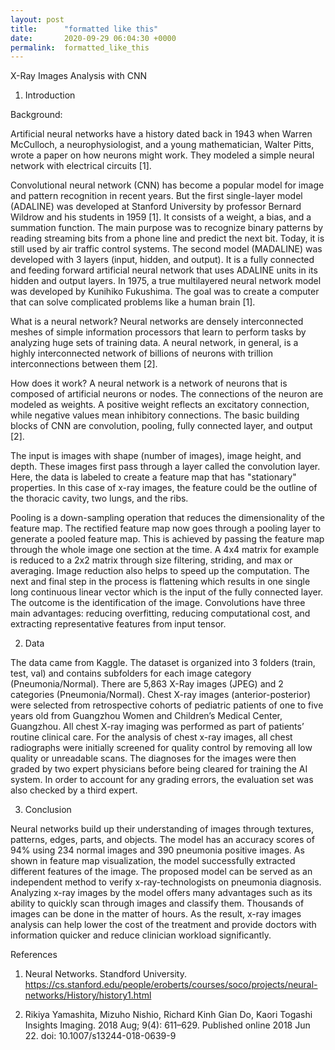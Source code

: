 ```yaml
---
layout: post
title:      "formatted like this"
date:       2020-09-29 06:04:30 +0000
permalink:  formatted_like_this
---
```


[](http://)X-Ray Images Analysis with CNN


1.	Introduction

Background:

Artificial neural networks have a history dated back in 1943 when Warren McCulloch, a neurophysiologist, and a young mathematician, Walter Pitts, wrote a paper on how neurons might work. They modeled a simple neural network with electrical circuits [1].

Convolutional neural network (CNN) has become a popular model for image and pattern recognition in recent years. But the first single-layer model (ADALINE) was developed at Stanford University by professor Bernard Wildrow and his students in 1959 [1]. It consists of a weight, a bias, and a summation function. The main purpose was to recognize binary patterns by reading streaming bits from a phone line and predict the next bit. Today, it is still used by air traffic control systems. The second model (MADALINE) was developed with 3 layers (input, hidden, and output). It is a fully connected and feeding forward artificial neural network that uses ADALINE units in its hidden and output layers. In 1975, a true multilayered neural network model was developed by Kunihiko Fukushima. The goal was to create a computer that can solve complicated problems like a human brain [1].

What is a neural network?
Neural networks are densely interconnected meshes of simple information processors that learn to perform tasks by analyzing huge sets of training data. A neural network, in general, is a highly interconnected network of billions of neurons with trillion interconnections between them [2].

How does it work?
A neural network is a network of neurons that is composed of artificial neurons or nodes. The connections of the neuron are modeled as weights. A positive weight reflects an excitatory connection, while negative values mean inhibitory connections. The basic building blocks of CNN are convolution, pooling, fully connected layer, and output [2].

The input is images with shape (number of images), image height, and depth. These images first pass through a layer called the convolution layer. Here, the data is labeled to create a feature map that has "stationary" properties. In this case of x-ray images, the feature could be the outline of the thoracic cavity, two lungs, and the ribs.

Pooling is a down-sampling operation that reduces the dimensionality of the feature map. The rectified feature map now goes through a pooling layer to generate a pooled feature map. This is achieved by passing the feature map through the whole image one section at the time. A 4x4 matrix for example is reduced to a 2x2 matrix through size filtering, striding, and max or averaging. Image reduction also helps to speed up the computation.
The next and final step in the process is flattening which results in one single long continuous linear vector which is the input of the fully connected layer. The outcome is the identification of the image.
Convolutions have three main advantages: reducing overfitting, reducing computational cost, and extracting representative features from input tensor.

2.	Data

The data came from Kaggle. The dataset is organized into 3 folders (train, test, val) and contains subfolders for each image category (Pneumonia/Normal). There are 5,863 X-Ray images (JPEG) and 2 categories (Pneumonia/Normal). Chest X-ray images (anterior-posterior) were selected from retrospective cohorts of pediatric patients of one to five years old from Guangzhou Women and Children’s Medical Center, Guangzhou. All chest X-ray imaging was performed as part of patients’ routine clinical care. For the analysis of chest x-ray images, all chest radiographs were initially screened for quality control by removing all low quality or unreadable scans. The diagnoses for the images were then graded by two expert physicians before being cleared for training the AI system. In order to account for any grading errors, the evaluation set was also checked by a third expert.

3.	Conclusion

Neural networks build up their understanding of images through textures, patterns, edges, parts, and objects. The model has an accuracy scores of 94% using 234 normal images and 390 pneumonia positive images. As shown in feature map visualization, the model successfully extracted different features of the image. The proposed model can be served as an independent method to verify x-ray-technologists on pneumonia diagnosis. Analyzing x-ray images by the model offers many advantages such as its ability to quickly scan through images and classify them. Thousands of images can be done in the matter of hours. As the result, x-ray images analysis can help lower the cost of the treatment and provide doctors with information quicker and reduce clinician workload significantly.

References

1. Neural Networks. Standford University. https://cs.stanford.edu/people/eroberts/courses/soco/projects/neural-networks/History/history1.html

2. Rikiya Yamashita, Mizuho Nishio, Richard Kinh Gian Do, Kaori Togashi Insights Imaging. 2018 Aug; 9(4): 611–629. Published online 2018 Jun 22. doi: 10.1007/s13244-018-0639-9


